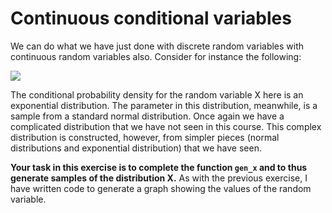 # Continuous conditional variables

We can do what we have just done with discrete random variables with continuous random variables also.  Consider for instance the following:

![](https://render.githubusercontent.com/render/math?math=P(X=x|Y=y)=\frac{1}{y}e^{-\frac{x}{y}}\qquad\textrm{where}\qquad\P(Y=y)=\frac{1}{\sqrt{2\pi}}e^{-\frac{(y-10)^2}{2})

The conditional probability density for the random variable X here is an exponential distribution.  The parameter in this distribution, meanwhile, is a sample from a standard normal distribution.  Once again we have a complicated distribution that we have not seen in this course.  This complex distribution is constructed, however, from simpler pieces (normal distributions and exponential distribution) that we have seen.

__Your task in this exercise is to complete the function `gen_x` and to thus generate samples of the distribution X.__  As with the previous exercise, I have written code to generate a graph showing the values of the random variable.
